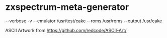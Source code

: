 # zxspectrum-meta-generator

--verbose -v
--emulator /usr/test/cake
--roms /usr/roms
--output /usr/cake

ASCII Artwork from https://github.com/redcode/ASCII-Art/
